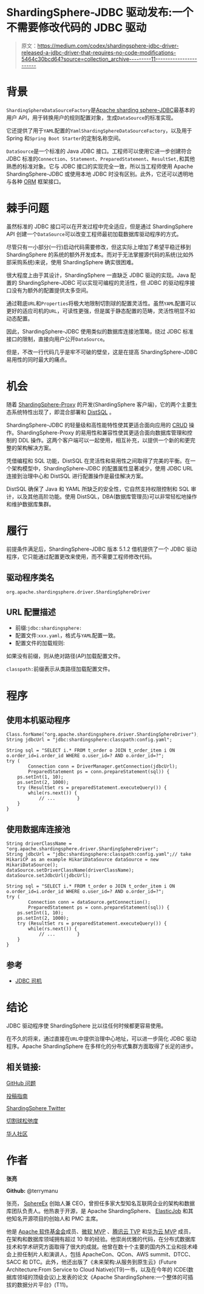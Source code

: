 # ShardingSphere-JDBC 驱动发布:一个不需要修改代码的 JDBC 驱动

> 原文：<https://medium.com/codex/shardingsphere-jdbc-driver-released-a-jdbc-driver-that-requires-no-code-modifications-5464c30bcd64?source=collection_archive---------11----------------------->

# 背景

`ShardingSphereDataSourceFactory`是[Apache sharding sphere-JDBC](https://shardingsphere.apache.org/document/current/en/overview/#shardingsphere-jdbc)最基本的用户 API，用于转换用户的规则配置对象，生成`DataSource`的标准实现。

它还提供了用于`YAML`配置的`YamlShardingSphereDataSourceFactory`，以及用于 Spring 和`Spring Boot Starter`的定制名称空间。

`DataSource`是一个标准的 Java JDBC 接口。工程师可以使用它进一步创建符合 JDBC 标准的`Connection`、`Statement`、`PreparedStatement`、`ResultSet,`和其他熟悉的标准对象。它与 JDBC 接口的实现完全一致，所以当工程师使用 Apache ShardingSphere-JDBC 或使用本地 JDBC 时没有区别。此外，它还可以透明地与各种 [ORM](https://stackoverflow.com/questions/1279613/what-is-an-orm-how-does-it-work-and-how-should-i-use-one) 框架接口。

# 棘手问题

虽然标准的 JDBC 接口可以在开发过程中完全适应，但是通过 ShardingSphere API 创建一个`DataSource`可以改变工程师最初加载数据库驱动程序的方式。

尽管只有一小部分(一行)启动代码需要修改，但这实际上增加了希望平稳迁移到 ShardingSphere 的系统的额外开发成本。而对于无法掌握源代码的系统(比如外部采购系统)来说，使用 ShardingSphere 确实很困难。

很大程度上由于其设计，ShardingSphere 一直缺乏 JDBC 驱动的实现。Java 配置的 ShardingSphere-JDBC 可以实现可编程的灵活性，但 JDBC 的驱动程序接口没有为额外的配置提供太多空间。

通过鞋底`URL`和`Properties`将极大地限制切割球的配置灵活性。虽然`YAML`配置可以更好的适应司机的`URL`，可读性更强，但是属于静态配置的范畴，灵活性明显不如动态配置。

因此，ShardingSphere-JDBC 使用类似的数据库连接池策略，绕过 JDBC 标准接口的限制，直接向用户公开`DataSource`。

但是，不改一行代码几乎是牢不可破的壁垒，这是在提高 ShardingSphere-JDBC 易用性的同时最大的痛点。

# 机会

随着 [ShardingSphere-Proxy](https://shardingsphere.apache.org/document/current/en/quick-start/shardingsphere-proxy-quick-start/) 的开发(ShardingSphere 客户端)，它的两个主要生态系统特性出现了，即混合部署和 [DistSQL](https://shardingsphere.apache.org/document/5.1.0/en/concepts/distsql/) 。

ShardingSphere-JDBC 的轻量级和高性能特性使其更适合面向应用的 [CRUD](https://en.wikipedia.org/wiki/Create,_read,_update_and_delete) 操作。ShardingSphere-Proxy 的易用性和兼容性使其更适合面向数据库管理和控制的 DDL 操作。这两个客户端可以一起使用，相互补充，以提供一个新的和更完整的架构解决方案。

凭借编程和 SQL 功能，DistSQL 在灵活性和易用性之间取得了完美的平衡。在一个架构模型中，ShardingSphere-JDBC 的配置属性显著减少，使用 JDBC URL 连接到治理中心和 DistSQL 进行配置操作是最佳解决方案。

DistSQL 确保了 Java 和 YAML 所缺乏的安全性，它自然支持权限控制和 SQL 审计，以及其他高阶功能。使用 DistSQL，DBA(数据库管理员)可以非常轻松地操作和维护数据库集群。

# 履行

前提条件满足后，ShardingSphere-JDBC 版本 5.1.2 借机提供了一个 JDBC 驱动程序，它只能通过配置更改来使用，而不需要工程师修改代码。

## 驱动程序类名

`org.apache.shardingsphere.driver.ShardingSphereDriver`

## URL 配置描述

*   前缀:`jdbc:shardingsphere:`
*   配置文件:`xxx.yaml`，格式与`YAML`配置一致。
*   配置文件的加载规则:

如果没有前缀，则从绝对路径(AP)加载配置文件。

`classpath:`前缀表示从类路径加载配置文件。

# 程序

## 使用本机驱动程序

```
Class.forName("org.apache.shardingsphere.driver.ShardingSphereDriver");
String jdbcUrl = "jdbc:shardingsphere:classpath:config.yaml";

String sql = "SELECT i.* FROM t_order o JOIN t_order_item i ON o.order_id=i.order_id WHERE o.user_id=? AND o.order_id=?";
try (
        Connection conn = DriverManager.getConnection(jdbcUrl);
        PreparedStatement ps = conn.prepareStatement(sql)) {
    ps.setInt(1, 10);
    ps.setInt(2, 1000);
    try (ResultSet rs = preparedStatement.executeQuery()) {
        while(rs.next()) {
            // ...        }
    }
}
```

## 使用数据库连接池

```
String driverClassName = "org.apache.shardingsphere.driver.ShardingSphereDriver";
String jdbcUrl = "jdbc:shardingsphere:classpath:config.yaml";// take HikariCP as an example HikariDataSource dataSource = new HikariDataSource();
dataSource.setDriverClassName(driverClassName);
dataSource.setJdbcUrl(jdbcUrl);

String sql = "SELECT i.* FROM t_order o JOIN t_order_item i ON o.order_id=i.order_id WHERE o.user_id=? AND o.order_id=?";
try (
        Connection conn = dataSource.getConnection();
        PreparedStatement ps = conn.prepareStatement(sql)) {
    ps.setInt(1, 10);
    ps.setInt(2, 1000);
    try (ResultSet rs = preparedStatement.executeQuery()) {
        while(rs.next()) {
            // ...        }
    }
}
```

## 参考

*   [JDBC 司机](https://shardingsphere.apache.org/document/current/cn/user-manual/shardingsphere-jdbc/jdbc-driver/)

# 结论

JDBC 驱动程序使 ShardingSphere 比以往任何时候都更容易使用。

在不久的将来，通过直接在`URL`中提供治理中心地址，可以进一步简化 JDBC 驱动程序。Apache ShardingSphere 在多样化的分布式集群方面取得了长足的进步。

## 相关链接:

[GitHub 问题](https://github.com/apache/shardingsphere/issues)

[投稿指南](https://shardingsphere.apache.org/community/en/contribute/)

[ShardingSphere Twitter](https://twitter.com/ShardingSphere)

[切割球松弛度](https://join.slack.com/t/apacheshardingsphere/shared_invite/zt-sbdde7ie-SjDqo9~I4rYcR18bq0SYTg)

[华人社区](https://community.sphere-ex.com/)

# 作者

**张亮**

**Github:** @terrymanu

张亮， [SphereEx](https://www.sphere-ex.com/) 创始人兼 CEO，曾担任多家大型知名互联网企业的架构和数据库团队负责人。他热衷于开源，是 Apache ShardingSphere、 [ElasticJob](https://shardingsphere.apache.org/elasticjob/) 和其他知名开源项目的创始人和 PMC 主席。

他是 [Apache 软件基金会](https://www.apache.org/)成员、[微软 MVP](https://mvp.microsoft.com/) 、[腾讯云 TVP](https://cloud.tencent.com/tvp) 和[华为云 MVP](https://developer.huaweicloud.com/mvp) 成员，在架构和数据库领域拥有超过 10 年的经验。他崇尚优雅的代码，在分布式数据库技术和学术研究方面取得了很大的成就。他曾在数十个主要的国内外工业和技术峰会上担任制片人和演讲人，包括 ApacheCon、QCon、AWS summit、DTCC、SACC 和 DTC。此外，他还出版了《未来架构:从服务到原生云》(Future Architecture:From Service to Cloud Native)(T9)一书，以及在今年的 ICDE(数据库领域的顶级会议)上发表的论文《Apache ShardingSphere:一个整体的可插拔的数据分片平台》(T11)。